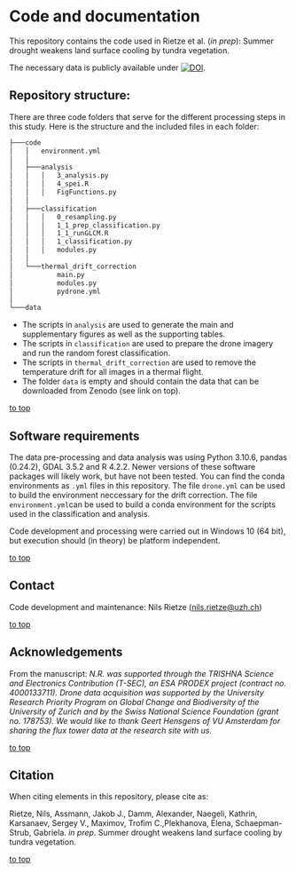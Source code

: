 # Code and documentation
This repository contains the code used in Rietze et al. (*in prep*): Summer drought weakens land surface cooling by tundra vegetation.

The necessary data is publicly available under [![DOI](https://img.shields.io/badge/DOI-10.5281/zenodo.7886426-blue)](https://doi.org/10.5281/zenodo.7886426).

## Repository structure:
There are three code folders that serve for the different processing steps in this study. Here is the structure and the included files in each folder:

```bash
├───code
│   │   environment.yml
│   │
│   ├───analysis
│   │   │   3_analysis.py
│   │   │   4_spei.R
│   │   │   FigFunctions.py
│   │   
│   ├───classification
│   │   │   0_resampling.py
│   │   │   1_1_prep_classification.py
│   │   │   1_1_runGLCM.R
│   │   │   1_classification.py
│   │   │   modules.py
│   │
│   └───thermal_drift_correction
│           main.py
│           modules.py
│           pydrone.yml
│
└───data
```

- The scripts in `analysis` are used to generate the main and supplementary figures as well as the supporting tables.
- The scripts in `classification` are used to prepare the drone imagery and run the random forest classification.
- The scripts in `thermal_drift_correction` are used to remove the temperature drift for all images in a thermal flight.
- The folder `data` is empty and should contain the data that can be downloaded from Zenodo (see link on top).

[to top](https://github.com/nrietze/ArcticThermoregulation/main/README.md)

## Software requirements
The data pre-processing and data analysis was using Python 3.10.6, pandas (0.24.2), GDAL 3.5.2 and R 4.2.2. Newer versions of these software packages will likely work, but have not been tested. You can find the conda environments as `.yml` files in this repository. The file `drone.yml` can be used to build the environment neccessary for the drift correction. The file `environment.yml`can be used to build a conda environment for the scripts used in the classification and analysis.

Code development and processing were carried out in Windows 10 (64 bit), but execution should (in theory) be platform independent.

[to top](https://github.com/nrietze/ArcticThermoregulation/main/README.md)

## Contact
Code development and maintenance: Nils Rietze ([nils.rietze@uzh.ch](nils.rietze@uzh.ch))

[to top](https://github.com/nrietze/ArcticThermoregulation/main/README.md)

## Acknowledgements
From the manuscript:
*N.R. was supported through the TRISHNA Science and Electronics Contribution (T-SEC), an ESA PRODEX project (contract no. 4000133711). Drone data acquisition was supported by the University Research Priority Program on Global Change and Biodiversity of the University of Zurich and by the Swiss National Science Foundation (grant no. 178753). We would like to thank Geert Hensgens of VU Amsterdam for sharing the flux tower data at the research site with us.*

[to top](https://github.com/nrietze/ArcticThermoregulation/main/README.md)
<!--- ## License
<a rel="license" href="http://creativecommons.org/licenses/by/4.0/"><img alt="Creative Commons Licence" style="border-width:0" src="https://i.creativecommons.org/l/by/4.0/88x31.png" /></a><br />This work is licensed under a <a rel="license" href="http://creativecommons.org/licenses/by/4.0/">Creative Commons Attribution 4.0 International License</a>.
-->

## Citation
When citing elements in this repository, please cite as:

Rietze, Nils, Assmann, Jakob J., Damm, Alexander, Naegeli, Kathrin, Karsanaev, Sergey V., Maximov, Trofim C.,Plekhanova, Elena, Schaepman-Strub, Gabriela. *in prep*. Summer drought weakens land surface cooling by tundra vegetation. 

[to top](https://github.com/nrietze/ArcticThermoregulation/main/README.md)
